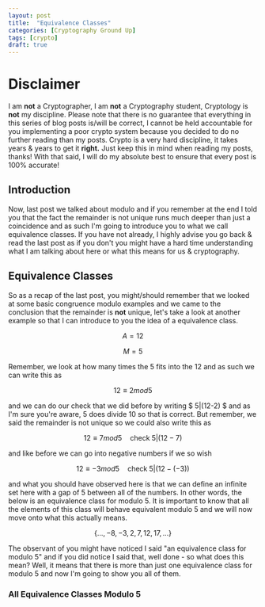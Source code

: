 ```yaml
---
layout: post
title:  "Equivalence Classes"
categories: [Cryptography Ground Up]
tags: [crypto]
draft: true
---
```


# Disclaimer

I am **not** a Cryptographer, I am **not** a Cryptography student, Cryptology is **not** my discipline. Please note that there is no guarantee that everything in this series of blog posts is/will be correct, I cannot be held accountable for you implementing a poor crypto system because you decided to do no further reading than my posts. Crypto is a very hard discipline, it takes years & years to get it **right.** Just keep this in mind when reading my posts, thanks! With that said, I will do my absolute best to ensure that every post is 100% accurate!

## Introduction

Now, last post we talked about modulo and if you remember at the end I told you that the fact the remainder is not unique runs much deeper than just a coincidence and as such I'm going to introduce you to what we call equivalence classes. If you have not already, I highly advise you go back & read the last post as if you don't you might have a hard time understanding what I am talking about here or what this means for us & cryptography.

## Equivalence Classes

So as a recap of the last post, you might/should remember that we looked at some basic congruence modulo examples and we came to the conclusion that the remainder is **not** unique, let's take a look at another example so that I can introduce to you the idea of a equivalence class.

$$ A = 12 $$

$$ M = 5 $$

Remember, we look at how many times the 5 fits into the 12 and as such we can write this as

$$ 12 ≡ 2 mod 5 $$

and we can do our check that we did before by writing $ 5\|(12-2) $ and as I'm sure you're aware, 5 does divide 10 so that is correct. But remember, we said the remainder is not unique so we could also write this as

$$ 12 ≡ 7 mod 5 \quad \text{check} \; 5|(12-7) $$

and like before we can go into negative numbers if we so wish

$$ 12 ≡ -3 mod 5 \quad \text{check} \; 5|(12-(-3)) $$

and what you should have observed here is that we can define an infinite set here with a gap of 5 between all of the numbers. In other words, the below is an equivalence class for modulo 5. It is important to know that all the elements of this class will behave equivalent modulo 5 and we will now move onto what this actually means.

$$ \{..., -8, -3, 2, 7, 12, 17, ...\} $$

The observant of you might have noticed I said "an equivalence class for modulo 5" and if you did notice I said that, well done - so what does this mean? Well, it means that there is more than just one equivalence class for modulo 5 and now I'm going to show you all of them.

### All Equivalence Classes Modulo 5

